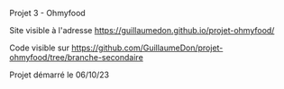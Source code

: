 Projet 3 - Ohmyfood

Site visible à l'adresse https://guillaumedon.github.io/projet-ohmyfood/

Code visible sur https://github.com/GuillaumeDon/projet-ohmyfood/tree/branche-secondaire

Projet démarré le 06/10/23
